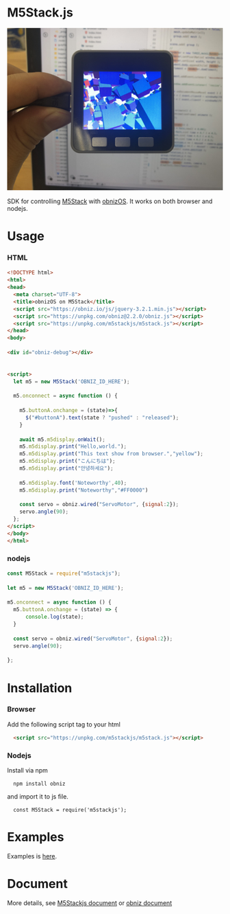 # M5Stack.js


![3d cubes](examples/html/display/3d-cubes/3d-cubes.JPG)

SDK for controlling [M5Stack](https://m5stack.com/) with [obnizOS](https://obniz.io).
It works on both browser and nodejs.


# Usage

### HTML

```html
<!DOCTYPE html>
<html>
<head>
  <meta charset="UTF-8">
  <title>obnizOS on M5Stack</title>
  <script src="https://obniz.io/js/jquery-3.2.1.min.js"></script>
  <script src="https://unpkg.com/obniz@2.2.0/obniz.js"></script>
  <script src="https://unpkg.com/m5stackjs/m5stack.js"></script>
</head>
<body>

<div id="obniz-debug"></div>


<script>
  let m5 = new M5Stack('OBNIZ_ID_HERE');

  m5.onconnect = async function () {

    m5.buttonA.onchange = (state)=>{
      $("#buttonA").text(state ? "pushed" : "released");
    }

    await m5.m5display.onWait();
    m5.m5display.print("Hello,world.");
    m5.m5display.print("This text show from browser.","yellow");
    m5.m5display.print("こんにちは");
    m5.m5display.print("안녕하세요");

    m5.m5display.font('Noteworthy',40);
    m5.m5display.print("Noteworthy","#FF0000")

	const servo = obniz.wired("ServoMotor", {signal:2});
	servo.angle(90);
  };
</script>
</body>
</html>
```


### nodejs

```javascript
const M5Stack = require("m5stackjs");

let m5 = new M5Stack('OBNIZ_ID_HERE');

m5.onconnect = async function () {
  m5.buttonA.onchange = (state) => {
      console.log(state);
  }
  
  const servo = obniz.wired("ServoMotor", {signal:2});
  servo.angle(90);

};

```

# Installation

### Browser
Add the following script tag to your html

```html
  <script src="https://unpkg.com/m5stackjs/m5stack.js"></script>
```

### Nodejs
Install via npm

```
  npm install obniz
```

and import it to js file.

```nodejs
  const M5Stack = require('m5stackjs');
```


# Examples

Examples is [here](/examples).

# Document
More details, see [M5Stackjs document](https://obniz.github.io/m5stackjs/classes/_m5stack_.m5stack.html) or [obniz document](https://obniz.io/doc/root)